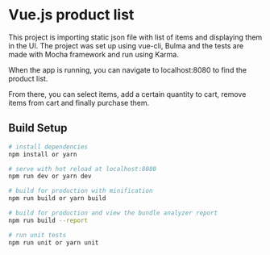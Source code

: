 # Vue.js product list

This project is importing static json file with list of items and displaying them in the UI.
The project was set up using vue-cli, Bulma and the tests are made with Mocha framework and run using Karma.

When the app is running, you can navigate to localhost:8080 to find the product list.

From there, you can select items, add a certain quantity to cart, remove items from cart and finally purchase them.

## Build Setup

``` bash
# install dependencies
npm install or yarn

# serve with hot reload at localhost:8080
npm run dev or yarn dev

# build for production with minification
npm run build or yarn build

# build for production and view the bundle analyzer report
npm run build --report

# run unit tests
npm run unit or yarn unit
```